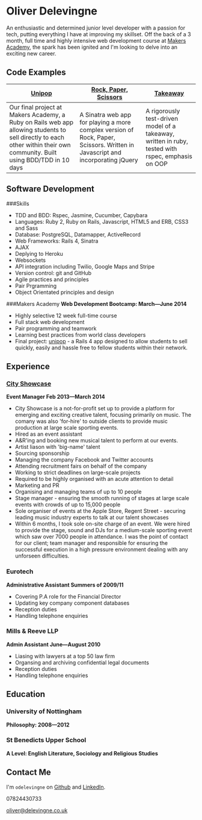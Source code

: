 Oliver Delevingne
=========

An enthusiastic and determined junior level developer with a passion for tech, putting everything I have at improving my skillset. Off the back of a 3 month, full time and highly intensive web development course at [Makers Academy](http://www.makersacademy.com/), the spark has been ignited and I'm looking to delve into an exciting new career.

Code Examples
-------------
| [Unipop](https://github.com/odelevingne/unipop) | [Rock, Paper, Scissors](https://github.com/odelevingne/rock_paper_scissors) | [Takeaway](https://github.com/odelevingne/takeaway)|
| ------------- | ------------ | ---------- |
| Our final project at Makers Academy, a Ruby on Rails web app allowing students to sell directly to each other within their own community. Built using BDD/TDD in 10 days | A Sinatra web app for playing a more complex version of Rock, Paper, Scissors. Written in Javascript and incorporating jQuery| A rigorously test-driven model of a takeaway, written in ruby, tested with rspec, emphasis on OOP |


Software Development
---------------------
###Skills
- TDD and BDD: Rspec, Jasmine, Cucumber, Capybara
- Languages: Ruby 2, Ruby on Rails, Javascript, HTML5 and ERB, CSS3 and Sass
- Database: PostgreSQL, Datamapper, ActiveRecord
- Web Frameworks: Rails 4, Sinatra
- AJAX
- Deplying to Heroku
- Websockets
- API integration including Twilio, Google Maps and Stripe 
- Version control: git and GitHub
- Agile practices and principles
- Pair Prgramming
- Object Orientated principles and design

###Makers Academy
**Web Development Bootcamp: March&mdash;June 2014**

  - Highly selective 12 week full-time course
  - Full stack web development
  - Pair programming and teamwork
  - Learning best practices from world class developers
  - Final project: [unipop](https://github.com/odelevingne/unipop) - a Rails 4 app designed to allow students to sell quickly, easily and hassle free to fellow students within their network. 

Experience
----------

### [City Showcase](http://www.cityshowcase.co.uk)
**Event Manager Feb 2013&mdash;March 2014**
  - City Showcase is a not-for-profit set up to provide a platform for emerging and exciting creative talent, focusing     primarily on music. The comany was also 'for-hire' to outside clients to provide music production at large scale sporting events.
  - Hired as an event assistant
  - A&R'ing and booking new musical talent to perform at our events.
  - Artist liason with 'big-name' talent
  - Sourcing sponsorship
  - Managing the company Facebook and Twitter accounts
  - Attending recruitment fairs on behalf of the company
  - Working to strict deadlines on large-scale projects
  - Required to be highly organised with an acute attention to detail
  - Marketing and PR
  - Organising and managing teams of up to 10 people
  - Stage manager - ensuring the smooth running of stages at large scale events with crowds of up to 15,000 people 
  - Sole organiser of events at the Apple Store, Regent Street - securing leading music industry experts to talk at our talent showcases
  - Within 6 months, I took sole on-site charge of an event. We were hired to provide the stage, sound and DJs for a medium-scale sporting event which saw over 7000 people in attendance. I was the point of contact for our client; team manager and responsible for ensuring the successful execution in a high pressure environment dealing with any unforseen difficulties.

### Eurotech
**Administrative Assistant Summers of 2009/11**
  - Covering P.A role for the Financial Director
  - Updating key company component databases
  - Reception duties 
  - Handling telephone enquiries


### Mills & Reeve LLP
**Admin Assistant June&mdash;August 2010**
  - Liasing with lawyers at a top 50 law firm
  - Organsing and archiving confidential legal documents
  - Reception duties 
  - Handling telephone enquiries


Education
---------
### University of Nottingham
**Philosophy: 2008&mdash;2012**

### St Benedicts Upper School
**A Level: English Literature, Sociology and Religious Studies**

Contact Me
---------

I'm `odelevingne` on [Github](https://github.com/odelevingne) and [LinkedIn](https://www.linkedin.com/in/odelevingne).

07824430733

oliver@delevingne.co.uk
